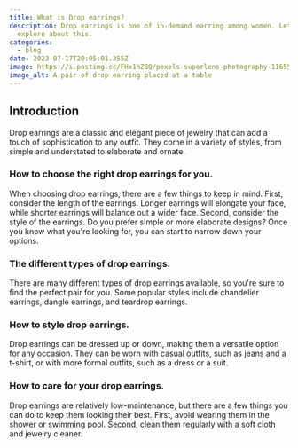 ```yaml
---
title: What is Drop earrings?
description: Drop earrings is one of in-demand earring among women. Let's
  explore about this.
categories:
  - blog
date: 2023-07-17T20:05:01.355Z
image: https://i.postimg.cc/FHx1hZ8Q/pexels-superlens-photography-11655347.jpg
image_alt: A pair of drop earring placed at a table
---
```

## Introduction

Drop earrings are a classic and elegant piece of jewelry that can add a touch of sophistication to any outfit. They come in a variety of styles, from simple and understated to elaborate and ornate.

### How to choose the right drop earrings for you.

When choosing drop earrings, there are a few things to keep in mind. First, consider the length of the earrings. Longer earrings will elongate your face, while shorter earrings will balance out a wider face. Second, consider the style of the earrings. Do you prefer simple or more elaborate designs? Once you know what you're looking for, you can start to narrow down your options.

### The different types of drop earrings.

There are many different types of drop earrings available, so you're sure to find the perfect pair for you. Some popular styles include chandelier earrings, dangle earrings, and teardrop earrings.

### How to style drop earrings.

Drop earrings can be dressed up or down, making them a versatile option for any occasion. They can be worn with casual outfits, such as jeans and a t-shirt, or with more formal outfits, such as a dress or a suit.

### How to care for your drop earrings.

Drop earrings are relatively low-maintenance, but there are a few things you can do to keep them looking their best. First, avoid wearing them in the shower or swimming pool. Second, clean them regularly with a soft cloth and jewelry cleaner.
